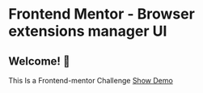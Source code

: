 # Frontend Mentor - Browser extensions manager UI

## Welcome! 👋

This Is a Frontend-mentor Challenge
<a href="https://medoo-dev.github.io/browser-extentions/" target="_blank">Show Demo</a>
